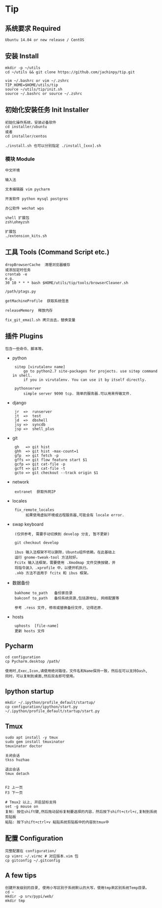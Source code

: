 Tip
========


##  系统要求 Required

    Ubuntu 14.04 or new release / CentOS


##  安装 Install

    mkdir -p ~/utils
    cd ~/utils && git clone https://github.com/jachinpy/tip.git

    vim ~/.bashrc or vim ~/.zshrc
    TIP_HOME=$HOME/utils/tip
    source ~/utils/tip/init.sh
    source ~/.bashrc or source ~/.zshrc


##  初始化安装任务 Init Installer

    初始化操作系统，安装必备软件
    cd installer/ubuntu
    或者
    cd installer/centos
    
    ./install.sh 也可以分别指定 ./install_[xxx].sh


### 模块 Module
    
    中文环境  

    输入法

    文本编辑器 vim pycharm

    开发软件 python mysql postgres 

    办公软件 wechat wps 

    shell 扩展包
    zsh\ohmyzsh

    扩展包
    ./extension_kits.sh



##  工具 Tools (Command Script etc.)
 
    dropBrowserCache  清理浏览器缓存
    或添加定时任务
    crontab -e
    e.g.
    30 10 * * * bash $HOME/utils/tip/tools/browserCleaner.sh

    /path/ptags.py

    getMachineProfile  获取系统信息

    releaseMemory  释放内存

    fix_git_email.sh 拷贝出去，替换变量


##  插件 Plugins

    包含一些命令、脚本等。

 + python
        
        sitep [virutalenv name]
            go to python2.7 site-packages for projects. use sitep command in shell.
            if you in virutalenv. You can use it by itself directly.

        pythonserver 
            simple server 9090 tcp. 简单的服务器.可以用来传输文件.
 + django

        jr  =>  runserver
        jt  =>  test
        jd  =>  dbshell
        jsy =>  syncdb
        jsp =>  shell_plus

 + git 

        gh   => git hist
        ghh  => git hist -max-count=1
        gfp  => git fetch -p
        gffs => git flow feature start $1
        gcfp => git cat-file -p 
        gcft => git cat-file -t
        gcto => git checkout --track origin $1

 + network

        extranet  获取外网IP        

 + locales

        fix_remote_locales 
             如果使用虚拟环境或远程服务器,可能会有 locale error.

 + swap keyboard
 
        (仅供参考, 需要手动切换到 develop 分支, 暂不更新)
        
        git checkout develop
 
        ibus 输入法框架不可以删除，Ubuntu组件依赖。在此基础上
        运行 gnome-tweak-tool 方法较好。
        Fcitx 输入法框架，需要使用 .Xmodmap 文件交换按键，并
        将指令装入 .xprofile 中，以便开机执行。
        .xkb 方法不适用于 fcitx 和 ibus 框架。


 + 数据备份

        bakhome to_path   备份家目录
        bakconf to_path   备份系统资源,包括源地址, 网络配置等

        参考 .ress 文件, 修改或替换备份文件, 记得还原.

 + hosts

        uphosts  [file-name]
        更新 hosts 文件


##  Pycharm
    cd configuration
    cp Pycharm.desktop /path/

    使用时,Exec,Icon,请使用绝对路径，文件名和Name保持一致，然后在可以支持Dash,
    同时，可以复制到桌面,然后双击即可使用。

## Ipython startup
    mkdir ~/.ipython/profile_default/startup/ 
    cp configuration/ipython/start.py ~/.ipython/profile_default/startup/start.py


##  Tmux
    sudo apt install -y tmux
    sudo gem install tmuxinator
    tmuxinator doctor

    关闭会话
    tkss huzhao

    退出会话
    tmux detach


    F2 上一页
    F3 下一页

    # Tmux2 以上, 开启鼠标支持
    set -g mouse on
    复制: 按住shift键,然后拖动鼠标复制要选择的内容，然后按下shift+ctrl+c,复制到系统剪贴板
    粘贴: 按下shift+ctrl+v 粘贴系统剪贴板中的内容到tmux中


## 配置 Configuration

    完整配置在 configuration/
    cp vimrc ~/.virmc # 对应版本.vim 包
    cp gitconfig ~/.gitconfig


## A few tips

    创建开发级别的目录, 使用小写区别于系统默认的大写，使用tmp来区别系统Temp目录。
    cd ~
    mkdir -p srv/pypi/web/
    mkdir tmp
